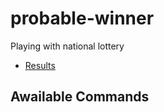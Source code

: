 # probable-winner
Playing with national lottery

- [Results](https://www.lottery.co.uk/lotto/results/archive-2019)

## Awailable Commands
